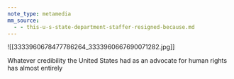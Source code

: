 ```yaml
---
note_type: metamedia
mm_source:
  - - this-u-s-state-department-staffer-resigned-because.md
---
```


![[3333960678477786264_3333960667690071282.jpg]]

Whatever credibility the United
States had as an advocate for
human rights has almost entirely


